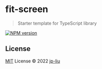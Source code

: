 # fit-screen

> Starter template for TypeScript library

[![NPM version](https://img.shields.io/npm/v/fit-screen?color=a1b858&label=)](https://www.npmjs.com/package/fit-screen)

## License

[MIT](./LICENSE) License © 2022 [jp-liu](https://github.com/jp-liu)
